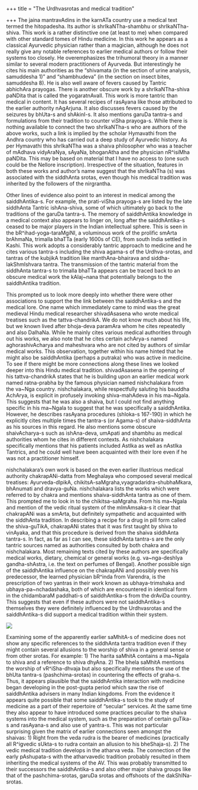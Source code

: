 +++
title = "The Urdhvasrotas and medical tradition"

+++
The jaina mantravAdins in the karnATa country use a medical text termed
the hitopadesha. Its author is shrIkaNTha-shambhu or shrIkaNTha-shiva.
This work is a rather distinctive one (at least to me) when compared
with other standard tomes of Hindu medicine. In this work he appears as
a classical Ayurvedic physician rather than a magician, although he does
not really give any notable references to earlier medical authors or
follow their systems too closely. He overemphasizes the trihumoral
theory in a manner similar to several modern practitioners of Ayurveda.
But interestingly he cites his main authorities as the “shivamata (in
the section of urine analysis, samuddesha 1)” and “shambhudeva” (in the
section on insect bites, samuddesha 8). He is also well aware of fevers
caused by Tantric abhichAra prayogas. There is another obscure work by a
shrIkaNTha-shiva paNDita that is called the yogaratnAvalI. This work is
more tantric than medical in content. It has several recipes of rasAyana
like those attributed to the earlier authority nAgArjuna. It also
discusses fevers caused by the seizures by bhUta-s and shAkinI-s. It
also mentions garuDa tantra-s and formulations from their tradition to
counter viSha prayoga-s. While there is nothing available to connect the
two shrIkaNTha-s who are authors of the above works, such a link is
implied by the scholar Hymavathi from the Andhra country who has carried
out a deep study of Ayurvedic history. As per Hymavathi this shrIkaNTha
was a shaiva philosopher who was a teacher of mAdhava vidyAraNya,
sAyaNa, bhoganAtha and the physician nR^isiMha paNDita. This may be
based on material that I have no access to (one such could be the
Nellore inscription). Irrespective of the situation, features in both
these works and author’s name suggest that the shrIkaNTha (s) was
associated with the siddhAnta srotas, even though his medical tradition
was inherited by the followers of the nirgrantha.

Other lines of evidence also point to an interest in medical among the
saiddhAntika-s. For example, the prati-viSha prayoga-s are listed by the
late siddhAnta Tantric ishAna-shiva, some of which ultimately go back to
the traditions of the garuDa tantra-s. The memory of saiddhAntika
knowledge in a medical context also appears to linger on, long after the
saiddhAntika-s ceased to be major players in the Indian intellectual
sphere. This is seen in the bR^ihad-yoga-taraMgiNI, a voluminous work of
the prolific smArta brAhmaNa, trimalla bhaTTa (early 1600s of CE), from
south India settled in Kashi. This work adopts a considerably tantric
approach to medicine and he cites various tantra-s including the shiva
agama-s of the Urdhva-srotas, and tantras of the kubjikA tradition like
manthAna-bhairava and siddha-lakShmIshvara tantra. The transmission of
the tantric material from the siddhAnta tantra-s to trimalla bhaTTa
appears can be traced back to an obscure medical work the kAlaj\~nana
that potentially belongs to the saiddhAntika tradition.

This prompted us to look more deeply into whether there were other
associations to support the the link between the saiddhAntika-s and the
medical lore. One name which immediately came to mind was the great
medieval Hindu medical researcher shivadAsasena who wrote medical
treatises such as the tattva-chandrikA. We do not know much about his
life, but we known lived after bhoja-deva paramAra whom he cites
repeatedly and also DalhaNa. While he mainly cites various medical
authorities through out his works, we also note that he cites certain
achArya-s named aghorashivAcharya and maheshvara who are not cited by
authors of similar medical works. This observation, together within his
name hinted that he might also be saiddhAntika (perhaps a putraka) who
was active in medicine. To see if there might be more connections along
these lines we looked deeper into this Hindu medical tradition.
shivadAsasena in the opening of his tattva-chandrikA states that he is
building upon an earlier medical work named ratna-prabha by the famous
physician named nishchalakara from the va\~Nga country. nishchalakara,
while respectfully saluting his bauddha AchArya, is explicit in
profusely invoking shiva-mahAdeva in his ma\~Ngala. This suggests that
he was also a shaiva, but I could not find anything specific in his
ma\~Ngala to suggest that he was specifically a saiddhAntika. However,
he describes rasAyana procedures (shloka-s 167-190) in which he
explicitly cites multiple times the tantra-s (or Agama-s) of
shaiva-siddhAnta as his sources in this regard. He also mentions some
obscure shaivAcharya-s such as ishAna-deva, umApati and shambhu as
medical authorities whom he cites in different contexts. As
nishchalakara specifically mentions that his patients included AstIka as
well as nAstIka Tantrics, and he could well have been acquainted with
their lore even if he was not a practitioner himself.

nishchalakara’s own work is based on the even earlier illustrious
medical authority chakrapANi-datta from Meghalaya who composed several
medical treatises: Ayurveda-dIpikA,
chikitsA-saMgraha,vyagradaridra-shubhaMkara, bhAnumati and dravya-guNa.
nishchalakara lists the works which were referred to by chakra and
mentions shaiva-siddhAnta tantra as one of them. This prompted me to
look in to the chikitsa-saMgraha. From his ma\~Ngala and mention of the
vedic ritual system of the mImAmsaka-s it clear that chakrapANi was a
smArta, but definitely sympathetic and acquainted with the siddhAnta
tradition. In describing a recipe for a drug in pill form called the
shiva-guTikA, chakrapANi states that it was first taught by shiva to
vinAyaka, and that this procedure is derived from the shaiva siddhAnta
tantra-s. In fact, as far as I can see, these siddhAnta tantra-s are the
only tantric sources named as authorities consulted by both chakra and
nishchalakara. Most remaining texts cited by these authors are
specifically medical works, dietary, chemical or general works (e.g.
va\~nga-deshIya gandha-shAstra, i.e. the text on perfumes of Bengal).
Another possible sign of the saiddhAntika influence on the chakrapANi
and possibly even his predecessor, the learned physician bR^inda from
Varendra, is the prescription of two yantras in their work known as
ubhaya-trimshaka and ubhaya-pa\~nchadashaka, both of which are
encountered in identical form in the chidambaraM paddhati-s of
saiddhAntika-s from the drAviDa country. This suggests that even if
these authors were not saiddhAntika-s themselves they were definitely
influenced by the Urdhvasrotas and the saiddhAntika-s did support a
medical tradition within their system.

[![](https://manasataramgini.files.wordpress.com/2008/07/ubhaya_yantras1.png?w=300&h=176)](https://manasataramgini.files.wordpress.com/2008/07/ubhaya_yantras1.png)

Examining some of the apparently earlier saMhitA-s of medicine does not
show any specific references to the siddhAnta tantra tradition even if
they might contain several allusions to the worship of shiva in a
general sense or from other srotas. For example: 1) The harita saMhitA
contains a ma\~Ngala to shiva and a reference to shiva dhyAna. 2) The
bhela saMhitA mentions the worship of vR^iSha-dhvaja but also
specifically mentions the use of the bhUta tantra-s (pashchima-srotas)
in countering the effects of graha-s. Thus, it appears plausible that
the saiddhAntika interaction with medicine began developing in the
post-gupta period which saw the rise of saiddhAntika advisers in many
Indian kingdoms. From the evidence it appears quite possible that some
saiddhAntika-s took to the study of medicine as a part of their
repertoire of “secular” services. At the same time they also appear to
have introduced some practices peculiar to the shaiva systems into the
medical system, such as the preparation of certain guTika-s and
rasAyana-s and also use of yantra-s. This was not particular surprising
given the matrix of earlier connections seen amongst the shaivas: 1)
Right from the veda rudra is the bearer of medicines (practically all
R^igvedic sUkta-s to rudra contain an allusion to his bheShaja-s). 2)
The vedic medical tradition develops in the atharva veda. The connection
of the early pAshupata-s with the atharvavedic tradition probably
resulted in them inheriting the medical systems of the AV. This was
probably transmitted to their successors the saiddhAntika-s and also
other major shaiva groups like that of the pashchima-srotas, garuDa
srotas and offshoots of the dakShINa-srotas.
